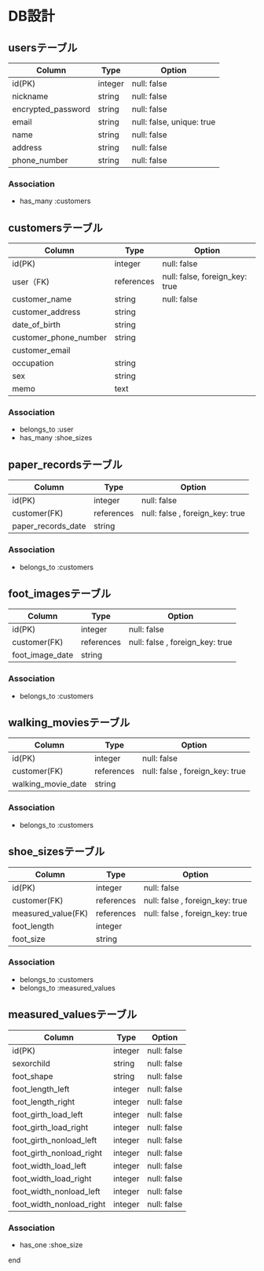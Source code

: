 # DB設計
## usersテーブル
| Column | Type | Option |
|-|-|-|
| id(PK) | integer | null: false |
| nickname | string | null: false |
| encrypted_password | string | null: false |
| email | string | null: false, unique: true |
| name | string | null: false |
| address | string | null: false |
| phone_number | string | null: false |

### Association
- has_many :customers

## customersテーブル
| Column | Type | Option |
|-|-|-|
| id(PK) | integer | null: false |
| user（FK) | references | null: false, foreign_key: true |
| customer_name | string | null: false |
| customer_address | string ||
| date_of_birth | string ||
| customer_phone_number | string ||
| customer_email |  ||
| occupation | string ||
| sex | string ||
| memo | text ||

### Association
- belongs_to :user
- has_many :shoe_sizes

## paper_recordsテーブル
| Column | Type | Option |
|-|-|-|
| id(PK) | integer | null: false |
| customer(FK) | references | null: false , foreign_key: true|
| paper_records_date | string ||

### Association
- belongs_to :customers

## foot_imagesテーブル
| Column | Type | Option |
|-|-|-|
| id(PK) | integer | null: false |
| customer(FK) | references | null: false , foreign_key: true|
| foot_image_date | string ||

### Association
- belongs_to :customers

## walking_moviesテーブル
| Column | Type | Option |
|-|-|-|
| id(PK) | integer | null: false |
| customer(FK) | references | null: false , foreign_key: true|
| walking_movie_date | string ||

### Association
- belongs_to :customers

## shoe_sizesテーブル
| Column | Type | Option |
|-|-|-|
| id(PK) | integer | null: false |
| customer(FK) | references | null: false , foreign_key: true|
| measured_value(FK) | references | null: false , foreign_key: true|
| foot_length | integer ||
| foot_size | string ||

### Association
- belongs_to :customers
- belongs_to :measured_values

## measured_valuesテーブル
| Column | Type | Option |
|-|-|-|
| id(PK) | integer | null: false |
| sexorchild | string | null: false |
| foot_shape | string | null: false |
| foot_length_left | integer | null: false |
| foot_length_right | integer | null: false |
| foot_girth_load_left | integer | null: false |
| foot_girth_load_right | integer | null: false |
| foot_girth_nonload_left | integer | null: false |
| foot_girth_nonload_right | integer | null: false |
| foot_width_load_left | integer | null: false |
| foot_width_load_right | integer | null: false |
| foot_width_nonload_left | integer | null: false |
| foot_width_nonload_right | integer | null: false |

### Association
- has_one :shoe_size

end
